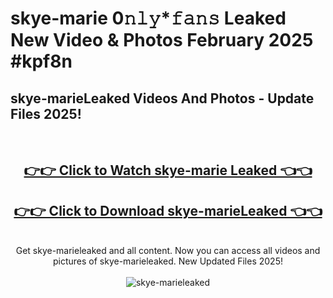 # skye-marie 0𝚗𝚕𝚢*𝚏𝚊𝚗𝚜 Leaked New Video & Photos February 2025 #kpf8n

<h2>skye-marieLeaked Videos And Photos - Update Files 2025!</h2>
<br>
<div align="center">
<h2><a href="https://mediaupload.pro?title=skye-marie&ref=11F" rel="nofollow">👉👉 Click to Watch skye-marie Leaked 👈👈</a></h2>
<h2><a href="https://mediaupload.pro?title=skye-marie&ref=11F" rel="nofollow">👉👉 Click to Download skye-marieLeaked 👈👈</a></h2>
<br>
Get skye-marieleaked and all content. Now you can access all videos and pictures of skye-marieleaked. New Updated Files 2025!
<br>
<br>
<a href="https://mediaupload.pro?title=skye-marie&ref=11F" rel="nofollow" data-target="animated-image.originalLink"><img src="https://i.ibb.co/Gkj2r4b/banner.png" alt="skye-marieleaked" style="max-width: 100%; display: inline-block;" data-target="animated-image.originalImage"></a>
</div>
<br>


